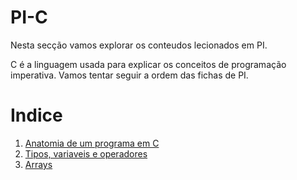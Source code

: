 # PI-C
Nesta secção vamos explorar os conteudos lecionados em PI.

C é a linguagem usada para explicar os conceitos de programação imperativa.
Vamos tentar seguir a ordem das fichas de PI.

# Indice

 1. [Anatomia de um programa em C](./Anatomia_de_um_programa_em_C.md)
 3. [Tipos, variaveis e operadores](./Tipos_vars_operadores.md)
 3. [Arrays](./Arrays.md)
